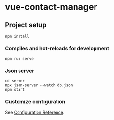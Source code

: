 # vue-contact-manager

## Project setup
```
npm install
```

### Compiles and hot-reloads for development
```
npm run serve
```

### Json server
```
cd server
npx json-server --watch db.json
npm start

```


### Customize configuration
See [Configuration Reference](https://cli.vuejs.org/config/).
